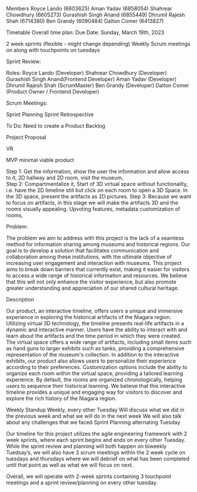 Members
Royce Lando (6603625)
Aman Yadav (6858054)
Shahrear Chowdhury (6605273)
Gurashish Singh Anand (6855449)
Dhrumil Rajesh Shah (6714380)
Ben Grandy (6090484)
Dalton Comer (6413827)


Timetable 
Overall time plan:
Due Date: Sunday, March 19th, 2023

2 week sprints (flexible - might change depending)
Weekly Scrum meetings on along with touchpoints on tuesdays



Sprint Review: 

Roles:
Royce Lando (Developer)
Shahrear Chowdhury (Developer)
Gurashish Singh Anand(Frontend Developer)
Aman Yadav (Developer)
Dhrumil Rajesh Shah (ScrumMaster)
Ben Grandy (Developer)
Dalton Comer (Product Owner / Frontend Developer)


Scrum Meetings:



Sprint Planning
Sprint Retrospective

To Do:
Need to create a Product Backlog



Project Proposal

VR


MVP minimal viable product 

Step 1: Get the information, show the user the information and allow access to it, 2D hallway and 2D room, visit the museum,  
Step 2: Compartmentalize it, Start of 3D virtual space without functionality, i.e. have the 2D timeline still but click on each room to open a 3D Space. In the 3D space, present the artifacts as 2D pictures.
Step 3: Because we want to focus on artifacts, in this stage we will make the artifacts 3D and the rooms visually appealing. Upvoting features, metadata customization of rooms, 

Problem: 

The problem we aim to address with this project is the lack of a seamless method for information sharing among museums and historical regions. Our goal is to develop a solution that facilitates communication and collaboration among these institutions, with the ultimate objective of increasing user engagement and interaction with museums. This project aims to break down barriers that currently exist, making it easier for visitors to access a wide range of historical information and resources. We believe that this will not only enhance the visitor experience, but also promote greater understanding and appreciation of our shared cultural heritage.



Description

Our product, an interactive timeline, offers users a unique and immersive experience in exploring the historical artifacts of the Niagara region. Utilizing virtual 3D technology, the timeline presents real-life artifacts in a dynamic and interactive manner. Users have the ability to interact with and learn about the artifacts and the time period in which they were created. The virtual space offers a wide range of artifacts, including small items such as hand guns to larger exhibits such as tanks, providing a comprehensive representation of the museum's collection.
In addition to the interactive exhibits, our product also allows users to personalize their experience according to their preferences. Customization options include the ability to organize each room within the virtual space, providing a tailored learning experience. By default, the rooms are organized chronologically, helping users to sequence their historical learning. We believe that this interactive timeline provides a unique and engaging way for visitors to discover and explore the rich history of the Niagara region.


Weekly Standup 
Weekly, every other Tuesday
Will discuss what we did in the previous week and what we will do in the next week
We will also talk about any challenges that we faced
Sprint Planning 
alternating Tuesday

Our timeline for this project utilizes the agile engineering framework with 2 week sprints, where each sprint begins and ends on every other Tuesday. While the sprint review and planning will both happen on biweekly Tuedsay’s, we will also have 3 scrum meetings within the 2 week cycle on tuesdays and thursdays where we will debrief on what has been completed until that point as well as what we will focus on next. 

Overall, we will operate with 2-week sprints containing 3 touchpoint meetings and a sprint review/planning on every other tuesday.



